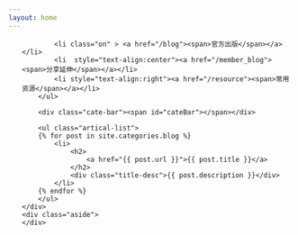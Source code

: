 ```yaml
---
layout: home
---
```


<div class="index-content project">
    <div class="section">
        <ul class="artical-cate">
		
            <li class="on" > <a href="/blog"><span>官方出版</span></a></li>
            <li  style="text-align:center"><a href="/member_blog"><span>分享延伸</span></a></li>
            <li style="text-align:right"><a href="/resource"><span>常用资源</span></a></li>
        </ul>

        <div class="cate-bar"><span id="cateBar"></span></div>

        <ul class="artical-list">
        {% for post in site.categories.blog %}
            <li>
                <h2>
                    <a href="{{ post.url }}">{{ post.title }}</a>
                </h2>
                <div class="title-desc">{{ post.description }}</div>
            </li>
        {% endfor %}
        </ul>
    </div>
    <div class="aside">
    </div>
</div>
